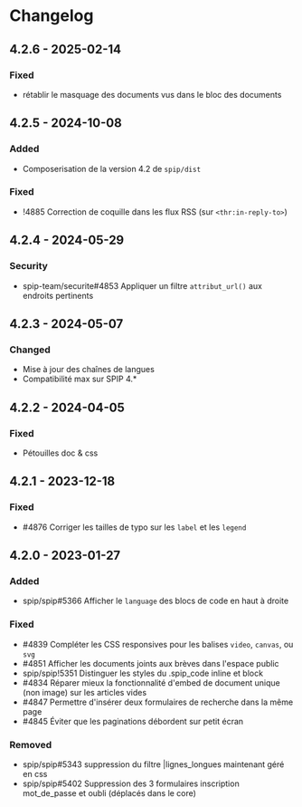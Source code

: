 # Changelog

## 4.2.6 - 2025-02-14

### Fixed

- rétablir le masquage des documents vus dans le bloc des documents

## 4.2.5 - 2024-10-08

### Added

- Composerisation de la version 4.2 de `spip/dist`

### Fixed

- !4885 Correction de coquille dans les flux RSS (sur `<thr:in-reply-to>`)

## 4.2.4 - 2024-05-29

### Security

- spip-team/securite#4853 Appliquer un filtre `attribut_url()` aux endroits pertinents

## 4.2.3 - 2024-05-07

### Changed

- Mise à jour des chaînes de langues
- Compatibilité max sur SPIP 4.*

## 4.2.2 - 2024-04-05

### Fixed

- Pétouilles doc & css

## 4.2.1 - 2023-12-18

### Fixed

- #4876 Corriger les tailles de typo sur les `label` et les `legend`

## 4.2.0 - 2023-01-27

### Added

-  spip/spip#5366 Afficher le `language` des blocs de code en haut à droite

### Fixed

- #4839 Compléter les CSS responsives pour les balises `video`, `canvas`, ou `svg`
- #4851 Afficher les documents joints aux brèves dans l'espace public
- spip/spip!5351 Distinguer les styles du .spip_code inline et block
- #4834 Réparer mieux la fonctionnalité d'embed de document unique (non image) sur les articles vides
- #4847 Permettre d'insérer deux formulaires de recherche dans la même page
- #4845 Éviter que les paginations débordent sur petit écran

### Removed

- spip/spip#5343 suppression du filtre |lignes_longues maintenant géré en css
- spip/spip#5402 Suppression des 3 formulaires inscription mot_de_passe et oubli (déplacés dans le core)
